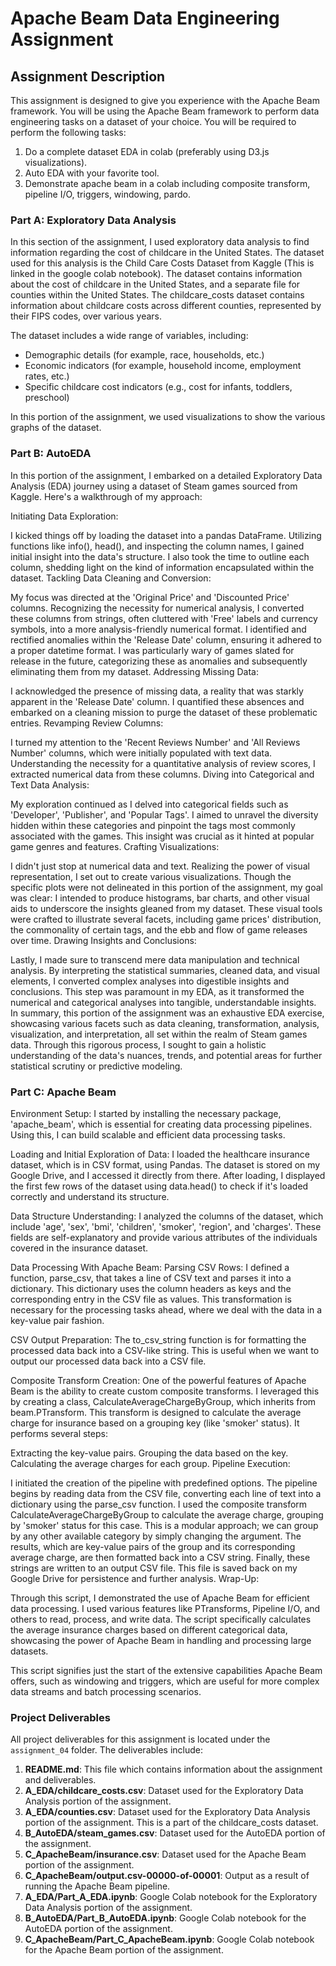 # Apache Beam Data Engineering Assignment

## Assignment Description
This assignment is designed to give you experience with the Apache Beam framework. You will be using the Apache Beam framework to perform data engineering tasks on a dataset of your choice. You will be required to perform the following tasks:
1) Do a complete dataset EDA in colab (preferably using D3.js visualizations). 
2) Auto EDA with your favorite tool.
3) Demonstrate apache beam in a colab including composite transform, pipeline I/O, triggers, windowing, pardo. 

### Part A: Exploratory Data Analysis
In this section of the assignment, I used exploratory data analysis to find information regarding the cost of childcare in the United States. The dataset used for this analysis is the Child Care Costs Dataset from Kaggle (This is linked in the google colab notebook). The dataset contains information about the cost of childcare in the United States, and a separate file for counties within the United States. The childcare_costs dataset contains information about childcare costs across different counties, represented by their FIPS codes, over various years.

The dataset includes a wide range of variables, including:
- Demographic details (for example, race, households, etc.)
- Economic indicators (for example, household income, employment rates, etc.)
- Specific childcare cost indicators (e.g., cost for infants, toddlers, preschool)

In this portion of the assignment, we used visualizations to show the various graphs of the dataset. 

### Part B: AutoEDA
In this portion of the assignment, I embarked on a detailed Exploratory Data Analysis (EDA) journey using a dataset of Steam games sourced from Kaggle. Here's a walkthrough of my approach:

Initiating Data Exploration:

I kicked things off by loading the dataset into a pandas DataFrame. Utilizing functions like info(), head(), and inspecting the column names, I gained initial insight into the data's structure.
I also took the time to outline each column, shedding light on the kind of information encapsulated within the dataset.
Tackling Data Cleaning and Conversion:

My focus was directed at the 'Original Price' and 'Discounted Price' columns. Recognizing the necessity for numerical analysis, I converted these columns from strings, often cluttered with 'Free' labels and currency symbols, into a more analysis-friendly numerical format.
I identified and rectified anomalies within the 'Release Date' column, ensuring it adhered to a proper datetime format. I was particularly wary of games slated for release in the future, categorizing these as anomalies and subsequently eliminating them from my dataset.
Addressing Missing Data:

I acknowledged the presence of missing data, a reality that was starkly apparent in the 'Release Date' column. I quantified these absences and embarked on a cleaning mission to purge the dataset of these problematic entries.
Revamping Review Columns:

I turned my attention to the 'Recent Reviews Number' and 'All Reviews Number' columns, which were initially populated with text data. Understanding the necessity for a quantitative analysis of review scores, I extracted numerical data from these columns.
Diving into Categorical and Text Data Analysis:

My exploration continued as I delved into categorical fields such as 'Developer', 'Publisher', and 'Popular Tags'. I aimed to unravel the diversity hidden within these categories and pinpoint the tags most commonly associated with the games. This insight was crucial as it hinted at popular game genres and features.
Crafting Visualizations:

I didn't just stop at numerical data and text. Realizing the power of visual representation, I set out to create various visualizations. Though the specific plots were not delineated in this portion of the assignment, my goal was clear: I intended to produce histograms, bar charts, and other visual aids to underscore the insights gleaned from my dataset. These visual tools were crafted to illustrate several facets, including game prices' distribution, the commonality of certain tags, and the ebb and flow of game releases over time.
Drawing Insights and Conclusions:

Lastly, I made sure to transcend mere data manipulation and technical analysis. By interpreting the statistical summaries, cleaned data, and visual elements, I converted complex analyses into digestible insights and conclusions. This step was paramount in my EDA, as it transformed the numerical and categorical analyses into tangible, understandable insights.
In summary, this portion of the assignment was an exhaustive EDA exercise, showcasing various facets such as data cleaning, transformation, analysis, visualization, and interpretation, all set within the realm of Steam games data. Through this rigorous process, I sought to gain a holistic understanding of the data's nuances, trends, and potential areas for further statistical scrutiny or predictive modeling.

### Part C: Apache Beam
Environment Setup: I started by installing the necessary package, 'apache_beam', which is essential for creating data processing pipelines. Using this, I can build scalable and efficient data processing tasks.

Loading and Initial Exploration of Data: I loaded the healthcare insurance dataset, which is in CSV format, using Pandas. The dataset is stored on my Google Drive, and I accessed it directly from there. After loading, I displayed the first few rows of the dataset using data.head() to check if it's loaded correctly and understand its structure.

Data Structure Understanding: I analyzed the columns of the dataset, which include 'age', 'sex', 'bmi', 'children', 'smoker', 'region', and 'charges'. These fields are self-explanatory and provide various attributes of the individuals covered in the insurance dataset.

Data Processing With Apache Beam:
Parsing CSV Rows: I defined a function, parse_csv, that takes a line of CSV text and parses it into a dictionary. This dictionary uses the column headers as keys and the corresponding entry in the CSV file as values. This transformation is necessary for the processing tasks ahead, where we deal with the data in a key-value pair fashion.

CSV Output Preparation: The to_csv_string function is for formatting the processed data back into a CSV-like string. This is useful when we want to output our processed data back into a CSV file.

Composite Transform Creation: One of the powerful features of Apache Beam is the ability to create custom composite transforms. I leveraged this by creating a class, CalculateAverageChargeByGroup, which inherits from beam.PTransform. This transform is designed to calculate the average charge for insurance based on a grouping key (like 'smoker' status). It performs several steps:

Extracting the key-value pairs.
Grouping the data based on the key.
Calculating the average charges for each group.
Pipeline Execution:

I initiated the creation of the pipeline with predefined options.
The pipeline begins by reading data from the CSV file, converting each line of text into a dictionary using the parse_csv function.
I used the composite transform CalculateAverageChargeByGroup to calculate the average charge, grouping by 'smoker' status for this case. This is a modular approach; we can group by any other available category by simply changing the argument.
The results, which are key-value pairs of the group and its corresponding average charge, are then formatted back into a CSV string.
Finally, these strings are written to an output CSV file. This file is saved back on my Google Drive for persistence and further analysis.
Wrap-Up:

Through this script, I demonstrated the use of Apache Beam for efficient data processing. I used various features like PTransforms, Pipeline I/O, and others to read, process, and write data. The script specifically calculates the average insurance charges based on different categorical data, showcasing the power of Apache Beam in handling and processing large datasets.

This script signifies just the start of the extensive capabilities Apache Beam offers, such as windowing and triggers, which are useful for more complex data streams and batch processing scenarios.

### Project Deliverables
All project deliverables for this assignment is located under the `assignment_04` folder. The deliverables include:
1. **README.md**: This file which contains information about the assignment and deliverables.
2. **A_EDA/childcare_costs.csv**: Dataset used for the Exploratory Data Analysis portion of the assignment.
3. **A_EDA/counties.csv**: Dataset used for the Exploratory Data Analysis portion of the assignment. This is a part of the childcare_costs dataset.
4. **B_AutoEDA/steam_games.csv**: Dataset used for the AutoEDA portion of the assignment.
5. **C_ApacheBeam/insurance.csv**: Dataset used for the Apache Beam portion of the assignment.
6. **C_ApacheBeam/output.csv-00000-of-00001**: Output as a result of running the Apache Beam pipeline.
7. **A_EDA/Part_A_EDA.ipynb**: Google Colab notebook for the Exploratory Data Analysis portion of the assignment.
8. **B_AutoEDA/Part_B_AutoEDA.ipynb**: Google Colab notebook for the AutoEDA portion of the assignment.
9. **C_ApacheBeam/Part_C_ApacheBeam.ipynb**: Google Colab notebook for the Apache Beam portion of the assignment.